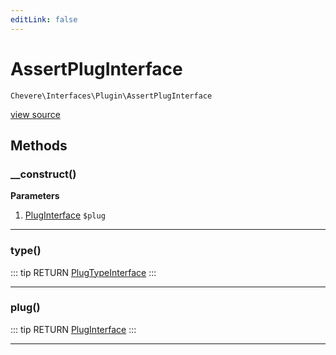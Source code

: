 ```yaml
---
editLink: false
---
```


# AssertPlugInterface

`Chevere\Interfaces\Plugin\AssertPlugInterface`

[view source](https://github.com/chevere/chevere/blob/master/interfaces/Plugin/AssertPlugInterface.php)

## Methods

### __construct()

**Parameters**

1. [PlugInterface](./PlugInterface.md) `$plug`

---

### type()

::: tip RETURN
[PlugTypeInterface](./PlugTypeInterface.md)
:::

---

### plug()

::: tip RETURN
[PlugInterface](./PlugInterface.md)
:::

---

